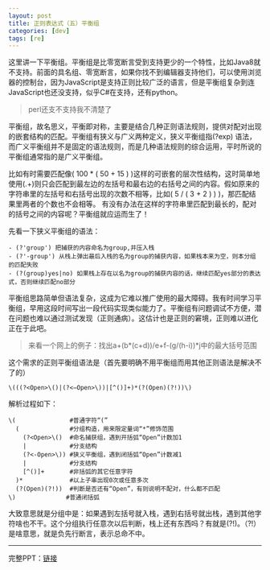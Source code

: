 ```yaml
---
layout: post
title: 正则表达式（五）平衡组
categories: [dev]
tags: [re]
---
```


这里讲一下平衡组。平衡组是比零宽断言受到支持更少的一个特性，比如Java8就不支持。前面的具名组、零宽断言，如果你找不到编辑器支持他们，可以使用浏览器的控制台，因为JavaScript是支持正则比较广泛的语言，但是平衡组复杂到连JavaScript也还没支持，似乎C#在支持，还有python。

> perl还支不支持我不清楚了

平衡组，故名思义，平衡即对称，主要是结合几种正则语法规则，提供对配对出现的嵌套结构的匹配。平衡组有狭义与广义两种定义，狭义平衡组指(?exp) 语法，而广义平衡组并不是固定的语法规则，而是几种语法规则的综合运用，平时所说的平衡组通常指的是广义平衡组。

比如有时需要匹配像( 100 * ( 50 + 15 ) )这样的可嵌套的层次性结构，这时简单地使用\(.+\)则只会匹配到最左边的左括号和最右边的右括号之间的内容。假如原来的字符串里的左括号和右括号出现的次数不相等，比如( 5 / ( 3 + 2 ) ) )，那匹配结果里两者的个数也不会相等。
有没有办法在这样的字符串里匹配到最长的，配对的括号之间的内容呢？平衡组就应运而生了！

先看一下狭义平衡组的语法：
```
- (?'group') 把捕获的内容命名为group,并压入栈 
- (?'-group') 从栈上弹出最后入栈的名为group的捕获内容，如果栈本来为空，则本分组的匹配失败
- (?(group)yes|no) 如果栈上存在以名为group的捕获内容的话，继续匹配yes部分的表达式，否则继续匹配no部分
```

平衡组思路简单但语法复杂，这成为它难以推广使用的最大障碍。我有时间学习平衡组，早用这段时间写出一段代码实现类似能力了。平衡组有问题调试不方便，潜在问题也难以通过测试发现（正则通病）。这估计也是正则的窘境，正则难以进化正在于此吧。

> 来看一个网上的例子：找出a+(b*(c+d))/e+f-(g/(h-i))*j中的最大括号范围

这个需求的正则平衡组语法是（首先要明确不用平衡组而用其他正则语法是解决不了的）
```
\(((?<Open>\()|(?<−Open>\))|[^()]+)*(?(Open)(?!))\)
```
解析过程如下：

```
\(               #普通字符“(”  
  (              #分组构造，用来限定量词“*”修饰范围  
    (?<Open>\()  #命名捕获组，遇到开括弧“Open”计数加1  
    |            #分支结构  
    (?<-Open>\)) #狭义平衡组，遇到闭括弧“Open”计数减1  
    |            #分支结构  
    [^()]+       #非括弧的其它任意字符  
  )*             #以上子串出现0次或任意多次  
  (?(Open)(?!))  #判断是否还有“Open”，有则说明不配对，什么都不匹配  
\)              #普通闭括弧  
```
大致意思就是分组中是：如果遇到左括号就入栈，遇到右括号就出栈，遇到其他字符啥也不干。这个分组执行任意次以后判断，栈上还有东西吗？有就是(?!)。（?!）是啥意思，就是负先行断言，表示总命不中。

---

完整PPT：[链接](/images/post/re.pptx)